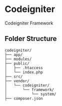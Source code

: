 # Codeigniter

Codeigniter Framework

## Folder Structure

```
codeigniter/
├── app/
├── modules/
├── public/
│   ├── .htaccess
│   └── index.php
├── src/
├── vendor/
│   └── codeigniter/
│       └── framework/
│           └── system/
├── composer.json
```
